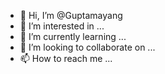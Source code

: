 - 👋 Hi, I’m @Guptamayang
- 👀 I’m interested in ...
- 🌱 I’m currently learning ...
- 💞️ I’m looking to collaborate on ...
- 📫 How to reach me ...

<!---
Guptamayang/Guptamayang is a ✨ special ✨ repository because its `README.md` (this file) appears on your GitHub profile.
You can click the Preview link to take a look at your changes.
--->
